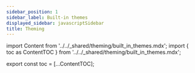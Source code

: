 ```yaml
---
sidebar_position: 1
sidebar_label: Built-in themes
displayed_sidebar: javascriptSidebar
title: Theming
---
```


import Content from '../../_shared/theming/built_in_themes.mdx';
import { toc as ContentTOC } from '../../_shared/theming/built_in_themes.mdx';

export const toc = [...ContentTOC];

<Content />